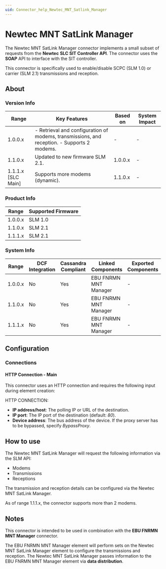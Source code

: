 ```yaml
---
uid: Connector_help_Newtec_MNT_Satlink_Manager
---
```


# Newtec MNT SatLink Manager

The Newtec MNT SatLink Manager connector implements a small subset of requests from the **Newtec** **SLC SIT Controller API**. The connector uses the **SOAP** API to interface with the SIT controller.

This connector is specifically used to enable/disable SCPC (SLM 1.0) or carrier (SLM 2.1) transmissions and reception.

## About

### Version Info

| **Range**            | **Key Features**                                                                             | **Based on** | **System Impact** |
|----------------------|----------------------------------------------------------------------------------------------|--------------|-------------------|
| 1.0.0.x              | \- Retrieval and configuration of modems, transmissions, and reception. - Supports 2 modems. | \-           | \-                |
| 1.1.0.x              | Updated to new firmware SLM 2.1.                                                             | 1.0.0.x      | \-                |
| 1.1.1.x \[SLC Main\] | Supports more modems (dynamic).                                                              | 1.1.0.x      | \-                |

### Product Info

| Range     | Supported Firmware     |
|-----------|------------------------|
| 1.0.0.x   | SLM 1.0                |
| 1.1.0.x   | SLM 2.1                |
| 1.1.1.x   | SLM 2.1                |

### System Info

| Range     | DCF Integration     | Cassandra Compliant     | Linked Components     | Exported Components     |
|-----------|---------------------|-------------------------|-----------------------|-------------------------|
| 1.0.0.x   | No                  | Yes                     | EBU FNRMN MNT Manager | \-                      |
| 1.1.0.x   | No                  | Yes                     | EBU FNRMN MNT Manager | \-                      |
| 1.1.1.x   | No                  | Yes                     | EBU FNRMN MNT Manager | \-                      |

## Configuration

### Connections

#### HTTP Connection - Main

This connector uses an HTTP connection and requires the following input during element creation:

HTTP CONNECTION:

- **IP address/host**: The polling IP or URL of the destination.
- **IP port**: The IP port of the destination (default: *80*).
- **Device address**: The bus address of the device. If the proxy server has to be bypassed, specify *BypassProxy*.

## How to use

The Newtec MNT SatLink Manager will request the following information via the SLM API:

- Modems
- Transmissions
- Receptions

The transmission and reception details can be configured via the Newtec MNT SatLink Manager.

As of range 1.1.1.x, the connector supports more than 2 modems.

## Notes

This connector is intended to be used in combination with the **EBU FNRMN MNT Manager** connector.

The EBU FNRMN MNT Manager element will perform sets on the Newtec MNT SatLink Manager element to configure the transmissions and reception. The Newtec MNT SatLink Manager passes information to the EBU FNRMN MNT Manager element via **data distribution**.
